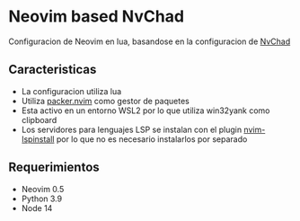 # Neovim based NvChad

Configuracion de Neovim en lua, basandose en la configuracion de [NvChad](https://github.com/NvChad/NvChad)

## Caracteristicas

- La configuracion utiliza lua
- Utiliza [packer.nvim](https://github.com/wbthomason/packer.nvim) como gestor de paquetes
- Esta activo en un entorno WSL2 por lo que utiliza win32yank como clipboard
- Los servidores para lenguajes LSP se instalan con el plugin [nvim-lspinstall](https://github.com/kabouzeid/nvim-lspinstall) por lo que no es necesario instalarlos por separado

## Requerimientos

- Neovim 0.5
- Python 3.9
- Node 14

